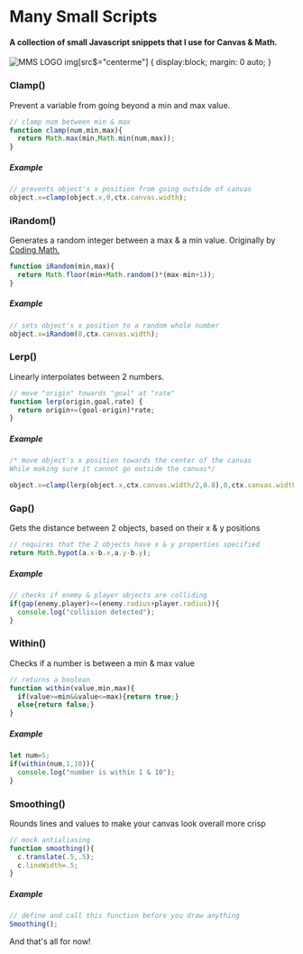 # Many Small Scripts

#### A collection of small Javascript snippets that I use for Canvas & Math.

![MMS LOGO](https://i.imgur.com/OXoWcya.png?style=centerme)
img[src$="centerme"] {
  display:block;
  margin: 0 auto;
}

### Clamp()

Prevent a variable from going beyond a min and max value.

```js
// clamp num between min & max
function clamp(num,min,max){
  return Math.max(min,Math.min(num,max));
}
```

##### Example

```js
// prevents object's x position from going outside of canvas
object.x=clamp(object.x,0,ctx.canvas.width);
```

### iRandom()

Generates a random integer between a max & a min value. Originally by [Coding Math.](https://www.youtube.com/user/codingmath)

```js
function iRandom(min,max){
  return Math.floor(min+Math.random()*(max-min+1));
}
```

##### Example

```js
// sets object's x position to a random whole number
object.x=iRandom(0,ctx.canvas.width);
```

### Lerp()

Linearly interpolates between 2 numbers.

```js
// move "origin" towards "goal" at "rate"
function lerp(origin,goal,rate) {
  return origin+=(goal-origin)*rate;
}
```

##### Example

```js
/* move object's x position towards the center of the canvas
While making sure it cannot go outside the canvas*/

object.x=clamp(lerp(object.x,ctx.canvas.width/2,0.8),0,ctx.canvas.width);
```

### Gap()

Gets the distance between 2 objects, based on their x & y positions

```js
// requires that the 2 objects have x & y properties specified
return Math.hypot(a.x-b.x,a.y-b.y);
```

##### Example

```js
// checks if enemy & player objects are colliding
if(gap(enemy,player)<=(enemy.radius+player.radius)){
  console.log("collision detected");
}
```

### Within()


Checks if a number is between a min & max value

```js
// returns a boolean
function within(value,min,max){
  if(value>=min&&value<=max){return true;}
  else{return false;}
}
```

##### Example

```js
let num=5;
if(within(num,1,10)){
  console.log("number is within 1 & 10");
}
```

### Smoothing()

Rounds lines and values to make your canvas look overall more crisp

```js
// mock antialiasing
function smoothing(){
  c.translate(.5,.5);
  c.lineWidth=.5;
}
```

##### Example

```js
// define and call this function before you draw anything 
Smoothing();
```


And that's all for now!